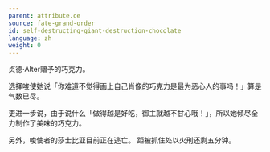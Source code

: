 ```yaml
---
parent: attribute.ce
source: fate-grand-order
id: self-destructing-giant-destruction-chocolate
language: zh
weight: 0
---
```


贞德·Alter赠予的巧克力。

选择唆使她说「你难道不觉得画上自己肖像的巧克力是最为恶心人的事吗！」算是气数已尽。

更进一步说，由于说什么「做得越是好吃，御主就越不甘心哦！」，所以她倾尽全力制作了美味的巧克力。

另外，唆使者的莎士比亚目前正在逃亡。
距被抓住处以火刑还剩五分钟。
